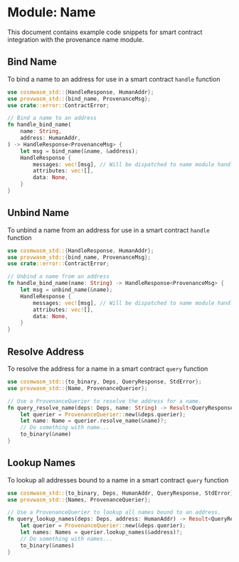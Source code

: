 # Module: Name

This document contains example code snippets for smart contract integration with the provenance
name module.

## Bind Name

To bind a name to an address for use in a smart contract `handle` function

```rust
use cosmwasm_std::{HandleResponse, HumanAddr};
use provwasm_std::{bind_name, ProvenanceMsg};
use crate::error::ContractError;

// Bind a name to an address
fn handle_bind_name(
    name: String,
    address: HumanAddr,
) -> HandleResponse<ProvenanceMsg> {
    let msg = bind_name(&name, &address);
    HandleResponse {
        messages: vec![msg], // Will be dispatched to name module handler
        attributes: vec![],
        data: None,
    }
}
```

## Unbind Name

To unbind a name from an address for use in a smart contract `handle` function

```rust
use cosmwasm_std::{HandleResponse, HumanAddr};
use provwasm_std::{bind_name, ProvenanceMsg};
use crate::error::ContractError;

// Unbind a name from an address
fn handle_bind_name(name: String) -> HandleResponse<ProvenanceMsg> {
    let msg = unbind_name(&name);
    HandleResponse {
        messages: vec![msg], // Will be dispatched to name module handler
        attributes: vec![],
        data: None,
    }
}
```

## Resolve Address

To resolve the address for a name in a smart contract `query` function

```rust
use cosmwasm_std::{to_binary, Deps, QueryResponse, StdError};
use provwasm_std::{Name, ProvenanceQuerier};

// Use a ProvenanceQuerier to resolve the address for a name.
fn query_resolve_name(deps: Deps, name: String) -> Result<QueryResponse, StdError> {
    let querier = ProvenanceQuerier::new(&deps.querier);
    let name: Name = querier.resolve_name(&name)?;
    // Do something with name...
    to_binary(&name)
}
```

## Lookup Names

To lookup all addresses bound to a name in a smart contract `query` function

```rust
use cosmwasm_std::{to_binary, Deps, HumanAddr, QueryResponse, StdError};
use provwasm_std::{Names, ProvenanceQuerier};

// Use a ProvenanceQuerier to lookup all names bound to an address.
fn query_lookup_names(deps: Deps, address: HumanAddr) -> Result<QueryResponse, StdError> {
    let querier = ProvenanceQuerier::new(&deps.querier);
    let names: Names = querier.lookup_names(&address)?;
    // Do something with names...
    to_binary(&names)
}
```
